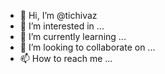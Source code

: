 - 👋 Hi, I’m @tichivaz
- 👀 I’m interested in ...
- 🌱 I’m currently learning ...
- 💞️ I’m looking to collaborate on ...
- 📫 How to reach me ...

<!---
tichivaz/tichivaz is a ✨ special ✨ repository because its `README.md` (this file) appears on your GitHub profile.
You can click the Preview link to take a look at your changes.
--->
